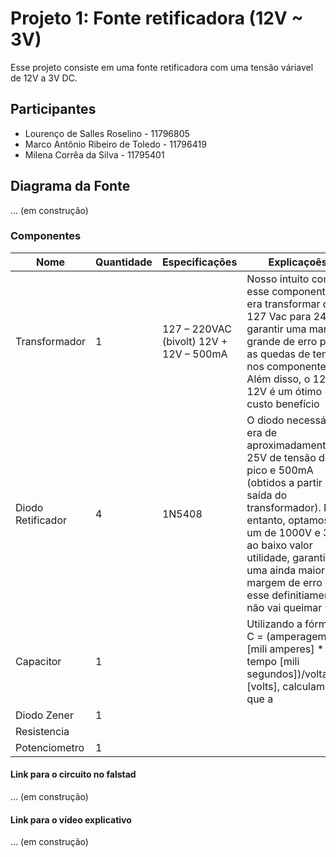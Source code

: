 # Projeto 1: Fonte retificadora (12V ~ 3V)
Esse projeto consiste em uma fonte retificadora com uma tensão váriavel de 12V a 3V DC.

## Participantes
* Lourenço de Salles Roselino - 11796805
* Marco Antônio Ribeiro de Toledo - 11796419
* Milena Corrêa da Silva - 11795401

## Diagrama da Fonte
... (em construção)

### Componentes
|Nome   |Quantidade  |Especificações   |Explicaçoẽs   | Preço |
|---|---|---|---|---|
|Transformador   |1  | 127 – 220VAC (bivolt) 12V + 12V – 500mA  | Nosso intuito com esse componente era transformar de 127 Vac para 24 Vac garantir uma marge grande de erro para as quedas de tensão nos componentes. Além disso, o 12V + 12V é um ótimo custo benefício |R$21,90 |
|Diodo Retificador   |4  | 1N5408 | O diodo necessário era de aproximadamente 25V de tensão de pico e 500mA (obtidos a partir da saída do transformador). No entanto, optamos por um de 1000V e 3A ao baixo valor utilidade, garantindo uma ainda maior margem de erro ( esse definitiamente não vai queimar :) )   | R$2,40 por 10 unidades |
|Capacitor   |1 |   |Utilizando a fórmula C = (amperagem [mili amperes] * tempo [mili segundos])/voltagem [volts], calculamos que a   |   |
|Diodo Zener   |1  |   |   |   |
|Resistencia   |   |   |   |   |
|Potenciometro   |1   |   |   |   |
#### Link para o circuito no falstad
... (em construção)

#### Link para o vídeo explicativo
... (em construção)

